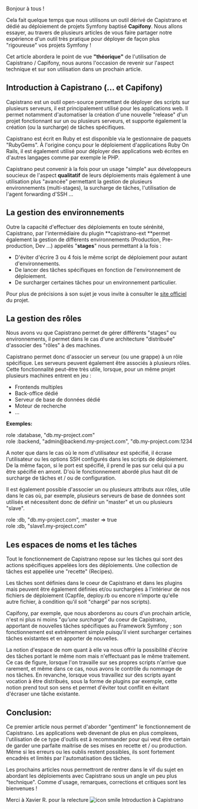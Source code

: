 
Bonjour à tous !

Cela fait quelque temps que nous utilisons un outil dérivé de Capistrano et dédié au déploiement de projets Symfony baptisé **Capifony**.
Nous allons essayer, au travers de plusieurs articles de vous faire partager notre expérience d'un outil très pratique pour déployer de façon plus "rigoureuse" vos projets Symfony !

Cet article abordera le point de vue **"théorique"** de l'utilisation de Capistrano / Capifony, nous aurons l'occasion de revenir sur l'aspect technique et sur son utilisation dans un prochain article.

## Introduction à Capistrano (... et Capifony)

Capistrano est un outil open-source permettant de déployer des scripts sur plusieurs serveurs, il est principalement utilisé pour les applications web. Il permet notamment d'automatiser la création d'une nouvelle "release" d'un projet fonctionnant sur un ou plusieurs serveurs, et supporte également la création (ou la surcharge) de tâches spécifiques.

Capistrano est écrit en Ruby et est disponible via le gestionnaire de paquets "RubyGems".
À l'origine conçu pour le déploiement d'applications Ruby On Rails, il est également utilisé pour déployer des applications web écrites en d'autres langages comme par exemple le PHP.

Capistrano peut convenir à la fois pour un usage "simple" aux développeurs soucieux de l'aspect **qualitatif** de leurs déploiements mais également à une utilisation plus "avancée" permettant la gestion de plusieurs environnements (multi-stages), la surcharge de tâches, l'utilisation de l'agent forwarding d'SSH ...

## La gestion des environnements

Outre la capacité d'effectuer des déploiements en toute sérénité, Capistrano, par l'intermédiaire du plugin **capistrano-ext **permet également la gestion de différents environnements (Production, Pre-production, Dev ...) appelés "**stages**" nous permettant à la fois :

- D'éviter d'écrire 3 ou 4 fois le même script de déploiement pour autant d'environnements.
- De lancer des tâches spécifiques en fonction de l'environnement de déploiement.
- De surcharger certaines tâches pour un environnement particulier.

Pour plus de précisions à son sujet je vous invite à consulter le <a href="https://github.com/capistrano/capistrano/wiki" target="_blank">site officiel</a> du projet.

## La gestion des rôles

Nous avons vu que Capistrano permet de gérer différents "stages" ou environnements, il permet dans le cas d'une architecture "distribuée" d'associer des "rôles" à des machines.

Capistrano permet donc d'associer un serveur (ou une grappe) à un rôle spécifique. Les serveurs peuvent également être associés à plusieurs rôles. Cette fonctionnalité peut-être très utile, lorsque, pour un même projet plusieurs machines entrent en jeu :

- Frontends multiples
- Back-office dédié
- Serveur de base de données dédié
- Moteur de recherche
- ...

**Exemples:**

<div class="codecolorer-container bash vibrant" style="overflow:auto;white-space:nowrap;width:100%;">
  <div class="bash codecolorer">
    role :database, <span class="st0">"db.my-project.com"</span><br /> role :backend, <span class="st0">"admin@backend.my-project.com"</span>, <span class="st0">"db.my-project.com:1234"</span>
  </div>
</div>

A noter que dans le cas où le nom d'utilisateur est spécifié, il écrase l'utilisateur ou les options SSH configurés dans les scripts de déploiement. De la même façon, si le port est spécifié, il prend le pas sur celui qui a pu être spécifié en amont. D'où le fonctionnement abordé plus haut dit de surcharge de tâches et / ou de configuration.

Il est également possible d'associer un ou plusieurs attributs aux rôles, utile dans le cas où, par exemple, plusieurs serveurs de base de données sont utilisés et nécessitent donc de définir un "master" et un ou plusieurs "slave".

<div class="codecolorer-container bash vibrant" style="overflow:auto;white-space:nowrap;width:100%;">
  <div class="bash codecolorer">
    role :db, <span class="st0">"db.my-project.com"</span>, :master =<span class="sy0">></span> <span class="kw2">true</span><br /> role :db, <span class="st0">"slave1.my-project.com"</span>
  </div>
</div>

## Les espaces de noms et les tâches

Tout le fonctionnement de Capistrano repose sur les tâches qui sont des actions spécifiques appelées lors des déploiements. Une collection de tâches est appellée une "recette" (Recipes).

Les tâches sont définies dans le coeur de Capistrano et dans les plugins mais peuvent être également définies et/ou surchargées à l'intérieur de nos fichiers de déploiement (Capfile, deploy.rb ou encore n'importe qu'elle autre fichier, à condition qu'il soit "chargé" par nos scripts).

Capifony, par exemple, que nous aborderons au cours d'un prochain article, n'est ni plus ni moins "*qu'une surcharge*" du coeur de Capistrano, apportant de nouvelles tâches spécifiques au Framework Symfony ; son fonctionnement est extrêmement simple puisqu'il vient surcharger certaines tâches existantes et en apporter de nouvelles.

La notion d'espace de nom quant à elle va nous offrir la possibilité d'écrire des tâches portant le même nom mais n'effectuant pas le même traitement. Ce cas de figure, lorsque l'on travaille sur ses propres scripts n'arrive que rarement, et même dans ce cas, nous avons le contrôle du nommage de nos tâches.
En revanche, lorsque vous travaillez sur des scripts ayant vocation à être distribués, sous la forme de plugins par exemple, cette notion prend tout son sens et permet d'éviter tout conflit en évitant d'écraser une tâche existante.

## Conclusion:

Ce premier article nous permet d'aborder "gentiment" le fonctionnement de Capistrano. Les applications web devenant de plus en plus complexes, l'utilisation de ce type d'outils est à recommander pour qui veut être certain de garder une parfaite maitrise de ses mises en recette et / ou production. Même si les erreurs ou les oublis restent possibles, ils sont fortement encadrés et limités par l'automatisation des tâches.

Les prochains articles nous permettront de rentrer dans le vif du sujet en abordant les déploiements avec Capistrano sous un angle un peu plus "technique".
Comme d'usage, remarques, corrections et critiques sont les bienvenues !

Merci à Xavier R. pour la relecture <img src="http://old-blog.elao.dev/wp-includes/images/smilies/icon_smile.gif" alt="icon smile Introduction à Capistrano" class="wp-smiley" title="Introduction à Capistrano" />